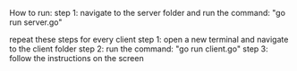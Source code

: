How to run: 
step 1: navigate to the server folder and run the command: "go run server.go"

repeat these steps for every client
    step 1: open a new terminal and navigate to the client folder
    step 2: run the command: "go run client.go"
    step 3: follow the instructions on the screen